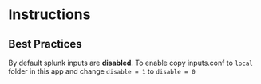 # Instructions

## Best Practices

By default splunk inputs are **disabled**. To enable copy inputs.conf to ```local``` folder in this app and change ```disable = 1``` to ```disable = 0 ```
